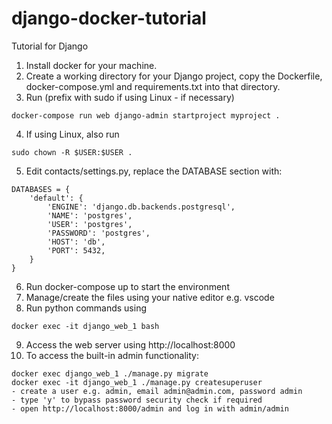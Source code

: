 # django-docker-tutorial
Tutorial for Django

1. Install docker for your machine.
2. Create a working directory for your Django project, copy the Dockerfile, docker-compose.yml and requirements.txt into that directory.
3. Run (prefix with sudo if using Linux - if necessary) 
```
docker-compose run web django-admin startproject myproject .
```
4. If using Linux, also run
```
sudo chown -R $USER:$USER .
```
5. Edit contacts/settings.py, replace the DATABASE section with:
```
DATABASES = {
    'default': {
        'ENGINE': 'django.db.backends.postgresql',
        'NAME': 'postgres',
        'USER': 'postgres',
        'PASSWORD': 'postgres',
        'HOST': 'db',
        'PORT': 5432,
    }
}
``` 
6. Run docker-compose up to start the environment
7. Manage/create the files using your native editor e.g. vscode
8. Run python commands using
```
docker exec -it django_web_1 bash
```
9. Access the web server using http://localhost:8000
10. To access the built-in admin functionality:
```
docker exec django_web_1 ./manage.py migrate
docker exec -it django_web_1 ./manage.py createsuperuser
- create a user e.g. admin, email admin@admin.com, password admin
- type 'y' to bypass password security check if required
- open http://localhost:8000/admin and log in with admin/admin
```
